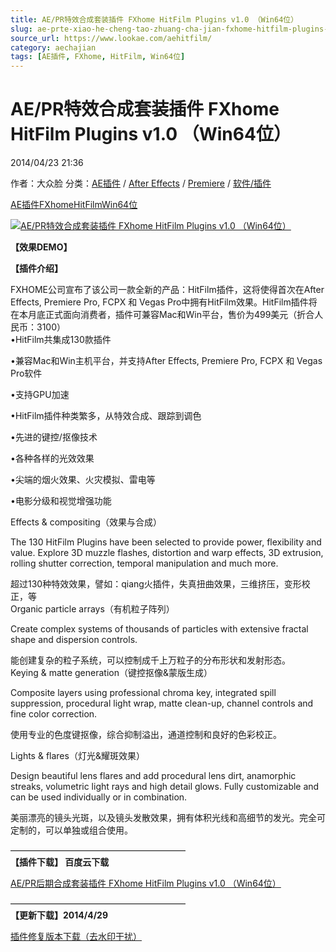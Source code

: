 ```yaml
---
title: AE/PR特效合成套装插件 FXhome HitFilm Plugins v1.0 （Win64位）
slug: ae-prte-xiao-he-cheng-tao-zhuang-cha-jian-fxhome-hitfilm-plugins-v1-0-win64wei
source_url: https://www.lookae.com/aehitfilm/
category: aechajian
tags: [AE插件, FXhome, HitFilm, Win64位]
---
```

# AE/PR特效合成套装插件 FXhome HitFilm Plugins v1.0 （Win64位）

2014/04/23 21:36

作者：大众脸
分类：[AE插件](https://www.lookae.com/after-effects/aechajian/) / [After Effects](https://www.lookae.com/after-effects/) / [Premiere](https://www.lookae.com/qitarjcj/premierezy/) / [软件/插件](https://www.lookae.com/qitarjcj/)

[AE插件](https://www.lookae.com/tag/ae%e6%8f%92%e4%bb%b6/)[FXhome](https://www.lookae.com/tag/fxhome/)[HitFilm](https://www.lookae.com/tag/hitfilm/)[Win64位](https://www.lookae.com/tag/win64%e4%bd%8d/)

[![AE/PR特效合成套装插件 FXhome HitFilm Plugins v1.0 （Win64位）](https://www.lookae.com/wp-content/uploads/2014/04/FXhome-HitFilm.jpg "AE/PR特效合成套装插件 FXhome HitFilm Plugins v1.0 （Win64位）-LookAE.com")](https://www.lookae.com/wp-content/uploads/2014/04/FXhome-HitFilm.jpg)

**【效果DEMO】**

**【插件介绍】**

FXHOME公司宣布了该公司一款全新的产品：HitFilm插件，这将使得首次在After Effects, Premiere Pro, FCPX 和 Vegas Pro中拥有HitFilm效果。HitFilm插件将在本月底正式面向消费者，插件可兼容Mac和Win平台，售价为499美元（折合人民币：3100）  
•HitFilm共集成130款插件

•兼容Mac和Win主机平台，并支持After Effects, Premiere Pro, FCPX 和 Vegas Pro软件

•支持GPU加速

•HitFilm插件种类繁多，从特效合成、跟踪到调色

•先进的键控/抠像技术

•各种各样的光效效果

•尖端的烟火效果、火灾模拟、雷电等

•电影分级和视觉增强功能

Effects & compositing（效果与合成）

The 130 HitFilm Plugins have been selected to provide power, flexibility and value. Explore 3D muzzle flashes, distortion and warp effects, 3D extrusion, rolling shutter correction, temporal manipulation and much more.

超过130种特效效果，譬如：qiang火插件，失真扭曲效果，三维挤压，变形校正，等  
Organic particle arrays（有机粒子阵列）

Create complex systems of thousands of particles with extensive fractal shape and dispersion controls.

能创建复杂的粒子系统，可以控制成千上万粒子的分布形状和发射形态。  
Keying & matte generation（键控抠像&蒙版生成）

Composite layers using professional chroma key, integrated spill suppression, procedural light wrap, matte clean-up, channel controls and fine color correction.

使用专业的色度键抠像，综合抑制溢出，通道控制和良好的色彩校正。

Lights & flares（灯光&耀斑效果）

Design beautiful lens flares and add procedural lens dirt, anamorphic streaks, volumetric light rays and high detail glows. Fully customizable and can be used individually or in combination.

美丽漂亮的镜头光斑，以及镜头发散效果，拥有体积光线和高细节的发光。完全可定制的，可以单独或组合使用。

————————————————————  
**【插件下载】 百度云下载**

[AE/PR后期合成套装插件 FXhome HitFilm Plugins v1.0 （Win64位）](https://pan.baidu.com/s/1pJi8RVX)

————————————————————  
**【更新下载】2014/4/29**

[插件修复版本下载（去水印干扰）](https://www.400gb.com/file/63629098)
